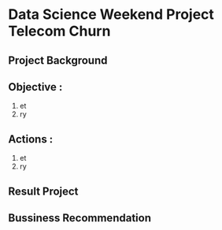 # **Data Science Weekend Project Telecom Churn**

## Project Background

## Objective :
1. et
2. ry
   
## Actions :
1. et
2. ry

## Result Project

## Bussiness Recommendation
